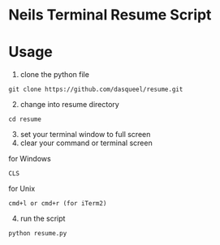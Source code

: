 # Neils Terminal Resume Script

# Usage
1) clone the python file
```
git clone https://github.com/dasqueel/resume.git
```
2) change into resume directory
```
cd resume
```
3) set your terminal window to full screen
4) clear your command or terminal screen

for Windows
```
CLS
```
for Unix
```
cmd+l or cmd+r (for iTerm2)
```

4) run the script
```
python resume.py
```
